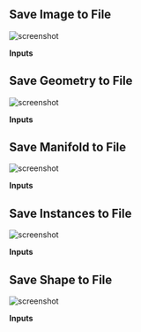 ## Save Image to File

![screenshot](img/save-image-to-file.png#right)

**Inputs**

## Save Geometry to File

![screenshot](img/save-geometry-to-file.png#right)

**Inputs**

## Save Manifold to File

![screenshot](img/save-manifold-to-file.png#right)

**Inputs**

## Save Instances to File

![screenshot](img/save-instances-to-file.png#right)

**Inputs**

## Save Shape to File

![screenshot](img/save-shape-to-file.png#right)

**Inputs**

